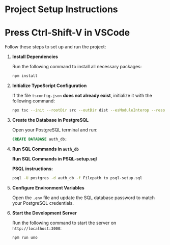 # Project Setup Instructions
# Press Ctrl-Shift-V in VSCode

Follow these steps to set up and run the project:

1. **Install Dependencies**

   Run the following command to install all necessary packages:

   ```bash
   npm install
   ```

2. **Initialize TypeScript Configuration**

   If the file `tsconfig.json` **does not already exist**, initialize it with the following command:

   ```bash
   npx tsc --init --rootDir src --outDir dist --esModuleInterop --resolveJsonModule --lib es6 --module commonjs --allowJs true --noImplicitAny true --strict true
   ```

3. **Create the Database in PostgreSQL**

   Open your PostgreSQL terminal and run:

   ```sql
   CREATE DATABASE auth_db;
   ```

4. **Run SQL Commands in `auth_db`**  

   **Run SQL Commands in PSQL-setup.sql**

   **PSQL instructions:**

   ```bash
   psql -U postgres -d auth_db -f Filepath to psql-setup.sql
   ```

5. **Configure Environment Variables**

   Open the `.env` file and update the SQL database password to match your PostgreSQL credentials.

6. **Start the Development Server**

   Run the following command to start the server on `http://localhost:3000`:

   ```bash
   npm run uno
   ```
